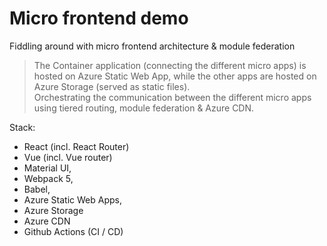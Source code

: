 # Micro frontend demo
Fiddling around with micro frontend architecture &amp; module federation

> The Container application (connecting the different micro apps) is hosted on Azure Static Web App, while the other apps are hosted on Azure Storage (served as static files). </br>
> Orchestrating the communication between the different micro apps using tiered routing, module federation & Azure CDN.

Stack:
- React (incl. React Router)
- Vue (incl. Vue router)
- Material UI,
- Webpack 5,
- Babel,
- Azure Static Web Apps,
- Azure Storage 
- Azure CDN
- Github Actions (CI / CD) 
